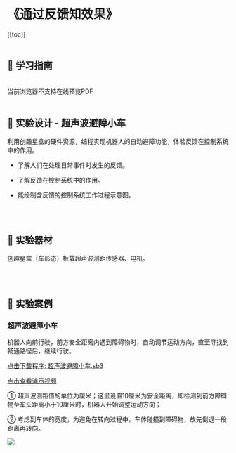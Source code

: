 # 《通过反馈知效果》

[[toc]]
<br><br>

## 📒 学习指南

<br>
<object data="/tutorial/starbox_yj/pdf/第11课通过反馈知效果.pdf" type="application/pdf" width=1200 height=800 name="通过反馈知效果">
当前浏览器不支持在线预览PDF
</object>

<br>
<br>

## 📐 实验设计 - 超声波避障小车

利用创趣星盒的硬件资源，编程实现机器人的自动避障功能，体验反馈在控制系统中的作用。

- 了解人们在处理日常事件时发生的反馈。

- 了解反馈在控制系统中的作用。

- 能绘制含反馈的控制系统工作过程示意图。

<br><br>

## 🧰 实验器材

创趣星盒（车形态）板载超声波测距传感器、电机。

<br><br>

## 🌰 实验案例

### 超声波避障小车

机器人向前行驶，前方安全距离内遇到障碍物时，自动调节运动方向，直至寻找到畅通路径后，继续行驶。

<a href="/tutorial/starbox_yj/sb3/03/超声波避障小车.sb3">点击下载程序: 超声波避障小车.sb3</a>

<a href="https://www.cfunworld.com" target="_blank">点击查看演示视频</a>

① 超声波测距值的单位为厘米；这里设置10厘米为安全距离，即检测到前方障碍物至车头距离小于10厘米时，机器人开始调整运动方向；

② 考虑到车体的宽度，为避免在转向过程中，车体碰撞到障碍物，故先倒退一段距离再转向。

<img src="/images/03/超声波避障小车.png">








